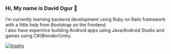 ### Hi, My name is David Ogur 👋
 I’m currently learning backend development using Ruby on Rails framework  with a little help from Bootstrap on the frontend.
 <br>
 I also have experince building Android apps using Java/Android Studio and games using C#/Blender/Unity.
 
 
 [![trophy](https://github-profile-trophy.vercel.app/?username=ogursoftware)](https://github.com/ryo-ma/github-profile-trophy)
<!--
**ogursoftware/ogursoftware** is a ✨ _special_ ✨ repository because its `README.md` (this file) appears on your GitHub profile.

Here are some ideas to get you started:


 ...
- 👯 I’m looking to collaborate on ...
- 🤔 I’m looking for help with ...
- 💬 Ask me about ...
- 📫 How to reach me: ...
- 😄 Pronouns: ...
- ⚡ Fun fact: ...
-->
